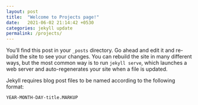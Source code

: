 ```yaml
---
layout: post
title:  "Welcome to Projects page!"
date:   2021-06-02 21:14:42 +0530
categories: jekyll update
permalink: /projects/
---
```

You’ll find this post in your `_posts` directory. Go ahead and edit it and re-build the site to see your changes. You can rebuild the site in many different ways, but the most common way is to run `jekyll serve`, which launches a web server and auto-regenerates your site when a file is updated.

Jekyll requires blog post files to be named according to the following format:

`YEAR-MONTH-DAY-title.MARKUP`